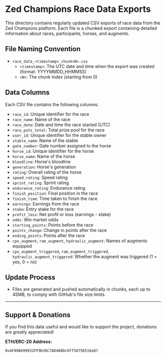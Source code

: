 # Zed Champions Race Data Exports

This directory contains regularly updated CSV exports of race data from the Zed Champions platform. Each file is a chunked export containing detailed information about races, participants, horses, and augments.

## File Naming Convention

- `race_data_<timestamp>_chunk<N>.csv`
  - `<timestamp>`: The UTC date and time when the export was created (format: YYYYMMDD_HHMMSS)
  - `<N>`: The chunk index (starting from 0)

## Data Columns
Each CSV file contains the following columns:

- `race_id`: Unique identifier for the race
- `race_name`: Name of the race
- `race_date`: Date and time the race started (UTC)
- `race_pots_total`: Total prize pool for the race
- `user_id`: Unique identifier for the stable owner
- `stable_name`: Name of the stable
- `gate_number`: Gate number assigned to the horse
- `horse_id`: Unique identifier for the horse
- `horse_name`: Name of the horse
- `bloodline`: Horse's bloodline
- `generation`: Horse's generation
- `rating`: Overall rating of the horse
- `speed_rating`: Speed rating
- `sprint_rating`: Sprint rating
- `endurance_rating`: Endurance rating
- `finish_position`: Final position in the race
- `finish_time`: Time taken to finish the race
- `earnings`: Earnings from the race
- `stake`: Entry stake for the race
- `profit_loss`: Net profit or loss (earnings - stake)
- `odds`: Win market odds
- `starting_points`: Points before the race
- `points_change`: Change in points after the race
- `ending_points`: Points after the race
- `cpu_augment`, `ram_augment`, `hydraulic_augment`: Names of augments equipped
- `cpu_augment_triggered`, `ram_augment_triggered`, `hydraulic_augment_triggered`: Whether the augment was triggered (1 = yes, 0 = no)

## Update Process
- Files are generated and pushed automatically in chunks, each up to 45MB, to comply with GitHub's file size limits.

---

## Support & Donations
If you find this data useful and would like to support the project, donations are greatly appreciated!

**ETH/ERC-20 Address:**
```
0x4F09B499932FF9b30C7AD408Dc0ff58756516e87
```
